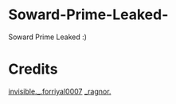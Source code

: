# Soward-Prime-Leaked-
Soward Prime Leaked :)

# Credits 
 [invisible._.forriyal0007](https://discord.com/users/151302260490502144)
 [_ragnor.](https://discord.com/users/1090957904410071120)
